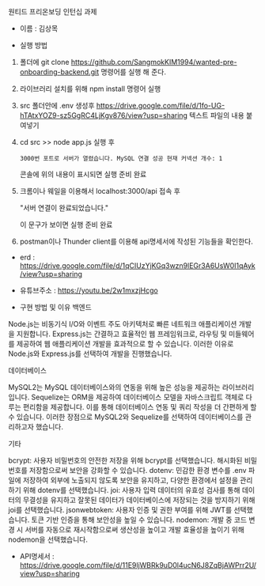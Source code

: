 원티드 프리온보딩 인턴십 과제

- 이름 : 김상목

- 실행 방법

1. 폴더에 git clone https://github.com/SangmokKIM1994/wanted-pre-onboarding-backend.git
   명령어를 실행 해 준다.
2. 라이브러리 설치를 위해 npm install 명령어 실행
3. src 폴더안에 .env 생성후 https://drive.google.com/file/d/1fo-UG-hTAtxYOZ9-sz5GgRC4LjKgv876/view?usp=sharing 텍스트 파일의 내용 붙여넣기

4. cd src >> node app.js 실행 후

   `3000번 포트로 서버가 열렸습니다.
MySQL 연결 성공
현재 커넥션 개수: 1`

   콘솔에 위의 내용이 표시되면 실행 준비 완료

5. 크롬이나 웨일을 이용해서 localhost:3000/api 접속 후

   "서버 연결이 완료되었습니다."

   이 문구가 보이면 실행 준비 완료

6. postman이나 Thunder client를 이용해 api명세서에 작성된 기능들을 확인한다.

- erd : https://drive.google.com/file/d/1qCIUzYjKGq3wzn9lEGr3A6UsW0I1qAyk/view?usp=sharing

- 유튜브주소 : https://youtu.be/2w1mxzjHcgo

- 구현 방법 및 이유
  백엔드

Node.js는 비동기식 I/O와 이벤트 주도 아키텍처로 빠른 네트워크 애플리케이션 개발을 지원합니다. Express.js는 간결하고 효율적인 웹 프레임워크로, 라우팅 및 미들웨어를 제공하여 웹 애플리케이션 개발을 효과적으로 할 수 있습니다. 이러한 이유로 Node.js와 Express.js를 선택하여 개발을 진행했습니다.

데이터베이스

MySQL2는 MySQL 데이터베이스와의 연동을 위해 높은 성능을 제공하는 라이브러리입니다. Sequelize는 ORM을 제공하여 데이터베이스 모델을 자바스크립트 객체로 다루는 편리함을 제공합니다. 이를 통해 데이터베이스 연동 및 쿼리 작성을 더 간편하게 할 수 있습니다. 이러한 장점으로 MySQL2와 Sequelize를 선택하여 데이터베이스를 관리하고자 했습니다.

기타

bcrypt: 사용자 비밀번호의 안전한 저장을 위해 bcrypt를 선택했습니다. 해시화된 비밀번호를 저장함으로써 보안을 강화할 수 있습니다.
dotenv: 민감한 환경 변수를 .env 파일에 저장하여 외부에 노출되지 않도록 보안을 유지하고, 다양한 환경에서 설정을 관리하기 위해 dotenv를 선택했습니다.
joi: 사용자 입력 데이터의 유효성 검사를 통해 데이터의 무결성을 유지하고 잘못된 데이터가 데이터베이스에 저장되는 것을 방지하기 위해 joi를 선택했습니다.
jsonwebtoken: 사용자 인증 및 권한 부여를 위해 JWT를 선택했습니다. 토큰 기반 인증을 통해 보안성을 높일 수 있습니다.
nodemon: 개발 중 코드 변경 시 서버를 자동으로 재시작함으로써 생산성을 높이고 개발 효율성을 높이기 위해 nodemon을 선택했습니다.

- API명세서 : https://drive.google.com/file/d/11E9ljWBRk9uD0l4ucN6J8ZqBjAWPrr2U/view?usp=sharing
